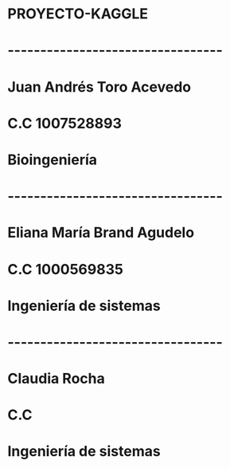 # PROYECTO-KAGGLE
# ---------------------------------

# Juan Andrés Toro Acevedo
# C.C 1007528893
# Bioingeniería
# ---------------------------------

# Eliana María Brand Agudelo
# C.C 1000569835
# Ingeniería de sistemas
# ---------------------------------

# Claudia Rocha
# C.C 
# Ingeniería de sistemas
